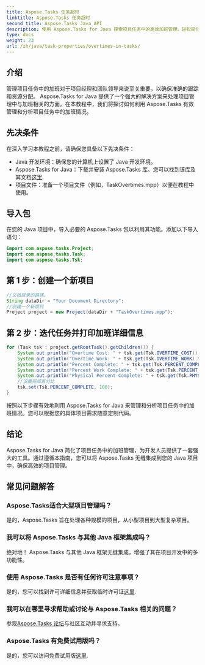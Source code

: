 ```yaml
---
title: Aspose.Tasks 任务超时
linktitle: Aspose.Tasks 任务超时
second_title: Aspose.Tasks Java API
description: 使用 Aspose.Tasks for Java 探索项目任务中的高效加班管理。轻松简化跟踪和资源分配。
type: docs
weight: 23
url: /zh/java/task-properties/overtimes-in-tasks/
---
```

## 介绍
管理项目任务中的加班对于项目经理和团队领导来说至关重要，以确保准确的跟踪和资源分配。 Aspose.Tasks for Java 提供了一个强大的解决方案来处理项目管理中与加班相关的方面。在本教程中，我们将探讨如何利用 Aspose.Tasks 有效管理和分析项目任务中的加班情况。
## 先决条件
在深入学习本教程之前，请确保您具备以下先决条件：
- Java 开发环境：确保您的计算机上设置了 Java 开发环境。
-  Aspose.Tasks for Java：下载并安装 Aspose.Tasks 库。您可以找到该库及其文档[这里](https://reference.aspose.com/tasks/java/).
- 项目文件：准备一个项目文件（例如，TaskOvertimes.mpp）以便在教程中使用。
## 导入包
在您的 Java 项目中，导入必要的 Aspose.Tasks 包以利用其功能。添加以下导入语句：
```java
import com.aspose.tasks.Project;
import com.aspose.tasks.Task;
import com.aspose.tasks.Tsk;
```
## 第 1 步：创建一个新项目
```java
//文档目录的路径。
String dataDir = "Your Document Directory";
//创建一个新项目
Project project = new Project(dataDir + "TaskOvertimes.mpp");
```
## 第 2 步：迭代任务并打印加班详细信息
```java
for (Task tsk : project.getRootTask().getChildren()) {
    System.out.println("Overtime Cost: " + tsk.get(Tsk.OVERTIME_COST));
    System.out.println("Overtime Work: " + tsk.get(Tsk.OVERTIME_WORK).toString());
    System.out.println("Percent Complete: " + tsk.get(Tsk.PERCENT_COMPLETE));
    System.out.println("Percent Work Complete: " + tsk.get(Tsk.PERCENT_WORK_COMPLETE).toString());
    System.out.println("Physical Percent Complete: " + tsk.get(Tsk.PHYSICAL_PERCENT_COMPLETE).toString());
    //设置完成百分比
    tsk.set(Tsk.PERCENT_COMPLETE, 100);
}
```
按照以下步骤有效地利用 Aspose.Tasks for Java 来管理和分析项目任务中的加班情况。您可以根据您的具体项目需求随意定制代码。
## 结论
Aspose.Tasks for Java 简化了项目任务中的加班管理，为开发人员提供了一套强大的工具。通过遵循本指南，您可以将 Aspose.Tasks 无缝集成到您的 Java 项目中，确保高效的项目管理。
## 常见问题解答
### Aspose.Tasks适合大型项目管理吗？
是的，Aspose.Tasks 旨在处理各种规模的项目，从小型项目到大型复杂项目。
### 我可以将 Aspose.Tasks 与其他 Java 框架集成吗？
绝对地！ Aspose.Tasks 与其他 Java 框架无缝集成，增强了其在项目开发中的多功能性。
### 使用 Aspose.Tasks 是否有任何许可注意事项？
是的，您可以找到许可详细信息并获取临时许可证[这里](https://purchase.aspose.com/temporary-license/).
### 我可以在哪里寻求帮助或讨论与 Aspose.Tasks 相关的问题？
参观[Aspose.Tasks 论坛](https://forum.aspose.com/c/tasks/15)与社区互动并寻求支持。
### Aspose.Tasks 有免费试用版吗？
是的，您可以访问免费试用版[这里](https://releases.aspose.com/).